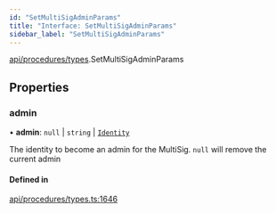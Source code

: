 ```yaml
---
id: "SetMultiSigAdminParams"
title: "Interface: SetMultiSigAdminParams"
sidebar_label: "SetMultiSigAdminParams"
---
```


[api/procedures/types](../../../../../modules/API/Procedures/Types/Types.md).SetMultiSigAdminParams

## Properties

### admin

• **admin**: ``null`` \| `string` \| [`Identity`](../../../../../classes/API/Entities/Identity/Identity.md)

The identity to become an admin for the MultiSig. `null` will remove the current admin

#### Defined in

[api/procedures/types.ts:1646](https://github.com/PolymeshAssociation/polymesh-sdk/blob/c53723bab/src/api/procedures/types.ts#L1646)
